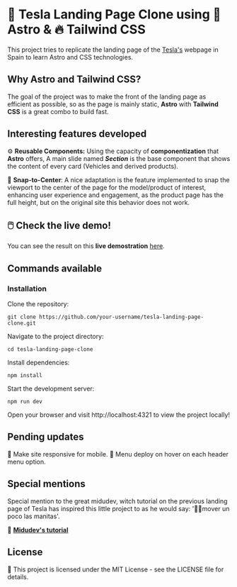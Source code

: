 # 🚗 Tesla Landing Page Clone using 🚀 Astro & 🔥 Tailwind CSS

This project tries to replicate the landing page of the [Tesla's](tesla.com/es_ES) webpage in Spain to learn Astro and CSS technologies.

## Why Astro and Tailwind CSS?

The goal of the project was to make the front of the landing page as efficient as possible, so as the page is mainly static, **Astro** with **Tailwind CSS** is a great combo to build fast.

## Interesting features developed

⚙️ **Reusable Components:** Using the capacity of **componentization** that **Astro** offers, A main slide named **_Section_** is the base component that shows the content of every card (Vehicles and derived products).

🌟 **Snap-to-Center**: A nice adaptation is the feature implemented to snap the viewport to the center of the page for the model/product of interest, enhancing user experience and engagement, as the product page has the full height, but on the original site this behavior does not work.

## 🖱️ Check the live demo!

You can see the result on this **live demostration** [here](https://tesla-landing-clone.otroca.dev/).

## Commands available

### Installation

Clone the repository:

    git clone https://github.com/your-username/tesla-landing-page-clone.git

Navigate to the project directory:

    cd tesla-landing-page-clone

Install dependencies:

    npm install

Start the development server:

    npm run dev

Open your browser and visit http://localhost:4321 to view the project locally!

## Pending updates

📝 Make site responsive for mobile.
📝 Menu deploy on hover on each header menu option.

## Special mentions

Special mention to the great midudev, witch tutorial on the previous landing page of Tesla has inspired this little project to as he would say: '🖐🏻mover un poco las manitas'.

🔗 [**Midudev's tutorial**](https://www.youtube.com/watch?v=S_oLr_np4S8)

## License

📝 This project is licensed under the MIT License - see the LICENSE file for details.
